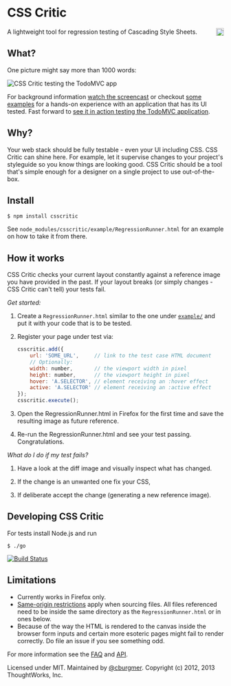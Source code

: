 CSS Critic
==========

<a href="https://www.npmjs.org/package/csscritic">
    <img src="https://badge.fury.io/js/csscritic.svg"
        align="right" alt="NPM version" height="18">
</a>
A lightweight tool for regression testing of Cascading Style Sheets.

What?
-----
One picture might say more than 1000 words:

<img src="http://cburgmer.github.io/csscritic-examples/nicereporter_in_action.png" alt="CSS Critic testing the TodoMVC app">

For background information [watch the screencast](http://youtu.be/AqQ2bNPtF60) or checkout [some examples](https://github.com/cburgmer/csscritic-examples) for a hands-on experience with an application that has its UI tested. Fast forward to [see it in action testing the TodoMVC application](http://cburgmer.github.io/csscritic-examples/angularjs/).

Why?
----
Your web stack should be fully testable - even your UI including CSS. CSS Critic can shine here. For example, let it supervise changes to your project's styleguide so you know things are looking good. CSS Critic should be a tool that's simple enough for a designer on a single project to use out-of-the-box.

Install
-------

    $ npm install csscritic

See `node_modules/csscritic/example/RegressionRunner.html` for an example on how to take it from there.

How it works
------------

CSS Critic checks your current layout constantly against a reference image you have provided in the past. If your layout breaks (or simply changes - CSS Critic can't tell) your tests fail.

*Get started:*

1. Create a `RegressionRunner.html` similar to the one under [`example/`](example/) and put it with your code that is to be tested.

2. Register your page under test via:

    ```js
    csscritic.add({
        url: 'SOME_URL',     // link to the test case HTML document
        // Optionally:
        width: number,       // the viewport width in pixel
        height: number,      // the viewport height in pixel
        hover: 'A.SELECTOR', // element receiving an :hover effect
        active: 'A.SELECTOR' // element receiving an :active effect
    });
    csscritic.execute();
    ```

3. Open the RegressionRunner.html in Firefox for the first time and save the resulting image as future reference.

4. Re-run the RegressionRunner.html and see your test passing. Congratulations.

*What do I do if my test fails?*

1. Have a look at the diff image and visually inspect what has changed.

2. If the change is an unwanted one fix your CSS,

3. If deliberate accept the change (generating a new reference image).

Developing CSS Critic
---------------------
For tests install Node.js and run

    $ ./go

[![Build Status](https://travis-ci.org/cburgmer/csscritic.svg?branch=master)](https://travis-ci.org/cburgmer/csscritic)

Limitations
-----------

- Currently works in Firefox only.
- [Same-origin restrictions](https://developer.mozilla.org/en-US/docs/Same_origin_policy_for_JavaScript) apply when sourcing files. All files referenced need to be inside the same directory as the `RegressionRunner.html` or in ones below.
- Because of the way the HTML is rendered to the canvas inside the browser form inputs and certain more esoteric pages might fail to render correctly. Do file an issue if you see something odd.

For more information see the [FAQ](https://github.com/cburgmer/csscritic/wiki/FAQ) and [API](https://github.com/cburgmer/csscritic/wiki/API).

Licensed under MIT. Maintained by [@cburgmer](https://twitter.com/cburgmer). Copyright (c) 2012, 2013 ThoughtWorks, Inc.
